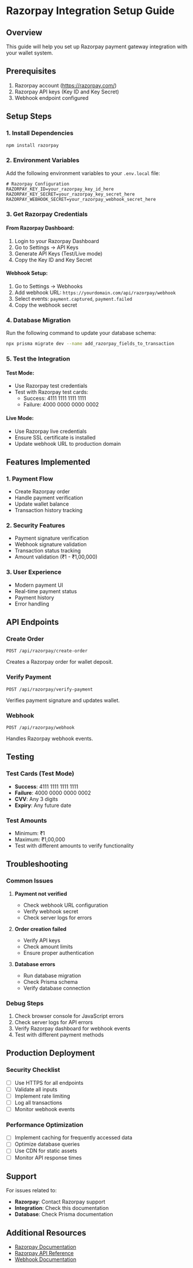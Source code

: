 # Razorpay Integration Setup Guide

## Overview
This guide will help you set up Razorpay payment gateway integration with your wallet system.

## Prerequisites
1. Razorpay account (https://razorpay.com/)
2. Razorpay API keys (Key ID and Key Secret)
3. Webhook endpoint configured

## Setup Steps

### 1. Install Dependencies
```bash
npm install razorpay
```

### 2. Environment Variables
Add the following environment variables to your `.env.local` file:

```env
# Razorpay Configuration
RAZORPAY_KEY_ID=your_razorpay_key_id_here
RAZORPAY_KEY_SECRET=your_razorpay_key_secret_here
RAZORPAY_WEBHOOK_SECRET=your_razorpay_webhook_secret_here
```

### 3. Get Razorpay Credentials

#### From Razorpay Dashboard:
1. Login to your Razorpay Dashboard
2. Go to Settings → API Keys
3. Generate API Keys (Test/Live mode)
4. Copy the Key ID and Key Secret

#### Webhook Setup:
1. Go to Settings → Webhooks
2. Add webhook URL: `https://yourdomain.com/api/razorpay/webhook`
3. Select events: `payment.captured`, `payment.failed`
4. Copy the webhook secret

### 4. Database Migration
Run the following command to update your database schema:

```bash
npx prisma migrate dev --name add_razorpay_fields_to_transaction
```

### 5. Test the Integration

#### Test Mode:
- Use Razorpay test credentials
- Test with Razorpay test cards:
  - Success: 4111 1111 1111 1111
  - Failure: 4000 0000 0000 0002

#### Live Mode:
- Use Razorpay live credentials
- Ensure SSL certificate is installed
- Update webhook URL to production domain

## Features Implemented

### 1. Payment Flow
- Create Razorpay order
- Handle payment verification
- Update wallet balance
- Transaction history tracking

### 2. Security Features
- Payment signature verification
- Webhook signature validation
- Transaction status tracking
- Amount validation (₹1 - ₹1,00,000)

### 3. User Experience
- Modern payment UI
- Real-time payment status
- Payment history
- Error handling

## API Endpoints

### Create Order
```
POST /api/razorpay/create-order
```
Creates a Razorpay order for wallet deposit.

### Verify Payment
```
POST /api/razorpay/verify-payment
```
Verifies payment signature and updates wallet.

### Webhook
```
POST /api/razorpay/webhook
```
Handles Razorpay webhook events.

## Testing

### Test Cards (Test Mode)
- **Success**: 4111 1111 1111 1111
- **Failure**: 4000 0000 0000 0002
- **CVV**: Any 3 digits
- **Expiry**: Any future date

### Test Amounts
- Minimum: ₹1
- Maximum: ₹1,00,000
- Test with different amounts to verify functionality

## Troubleshooting

### Common Issues

1. **Payment not verified**
   - Check webhook URL configuration
   - Verify webhook secret
   - Check server logs for errors

2. **Order creation failed**
   - Verify API keys
   - Check amount limits
   - Ensure proper authentication

3. **Database errors**
   - Run database migration
   - Check Prisma schema
   - Verify database connection

### Debug Steps

1. Check browser console for JavaScript errors
2. Check server logs for API errors
3. Verify Razorpay dashboard for webhook events
4. Test with different payment methods

## Production Deployment

### Security Checklist
- [ ] Use HTTPS for all endpoints
- [ ] Validate all inputs
- [ ] Implement rate limiting
- [ ] Log all transactions
- [ ] Monitor webhook events

### Performance Optimization
- [ ] Implement caching for frequently accessed data
- [ ] Optimize database queries
- [ ] Use CDN for static assets
- [ ] Monitor API response times

## Support

For issues related to:
- **Razorpay**: Contact Razorpay support
- **Integration**: Check this documentation
- **Database**: Check Prisma documentation

## Additional Resources

- [Razorpay Documentation](https://razorpay.com/docs/)
- [Razorpay API Reference](https://razorpay.com/docs/api/)
- [Webhook Documentation](https://razorpay.com/docs/webhooks/)
